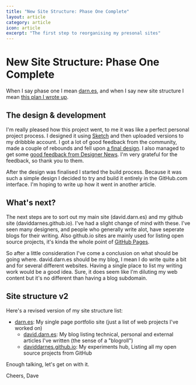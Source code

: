 ```yaml
---
title: "New Site Structure: Phase One Complete"
layout: article
category: article
icon: article
excerpt: "The first step to reorganising my presonal sites"
---
```


# New Site Structure: Phase One Complete

When I say phase one I mean [darn.es](https://darn.es/), and when I say new site structure I mean [this plan I wrote up](http://daviddarnes.github.io/articles/new-site-structure/).

## The design & development

I'm really pleased how this project went, to me it was like a perfect personal project process. I designed it using [Sketch](http://bohemiancoding.com/sketch/) and then uploaded versions to my dribbble account. I got a lot of good feedback from the community, made a couple of rebounds and fell upon [a final design](https://dribbble.com/shots/2219504-darn-es-Revision-2-Design). I also managed to get some [good feedback from Designer News](https://www.designernews.co/stories/56374-show-dn-darnes). I'm very grateful for the feedback, so thank you to them.

After the design was finalised I started the build process. Because it was such a simple design I decided to try and build it entirely in the GitHub.com interface. I'm hoping to write up how it went in another article.

## What's next?

The next steps are to sort out my main site (david.darn.es) and my github site (daviddarnes.github.io). I've had a slight change of mind with these. I've seen many designers, and people who generally write alot, have seperate blogs for their writing. Also github.io sites are mainly used for listing open source projects, it's kinda the whole point of [GitHub Pages](https://pages.github.com/).

So after a little consideration I've come a conclusion on what should be going where. david.darn.es should be my blog, I mean I do write quite a bit and for several different websites. Having a single place to list my writing work would be a good idea. Sure, it does seem like I'm diluting my web content but it's no different than having a blog subdomain.

## Site structure v2

Here's a revised version of my site structure list:

- [darn.es](https://darn.es): My single page portfolio site (just a list of web projects I've worked on)
  - [david.darn.es](http://david.darn.es): My blog listing technical, personal and external articles I've written (the sense of a "blogroll")
  - [daviddarnes.github.io](http://daviddarnes.github.io): My experiments hub, Listing all my open source projects from GitHub

Enough talking, let's get on with it.

Cheers, Dave
